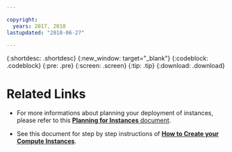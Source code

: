 ```yaml
---

copyright:
  years: 2017, 2018
lastupdated: "2018-06-27"

---
```


{:shortdesc: .shortdesc}
{:new_window: target="_blank"}
{:codeblock: .codeblock}
{:pre: .pre}
{:screen: .screen}
{:tip: .tip}
{:download: .download}

# Related Links

* For more informations about planning your deployment of instances, please refer to this [**Planning for Instances** document](https://console.bluemix.net/docs/vsi-is/vsi_best_practices.html#planning-for-instances).

* See this document for step by step instructions of [**How to Create your Compute Instances**](https://console.bluemix.net/docs/vsi-is/vsi_is_create_instance.html#creating-virtual-servers).

